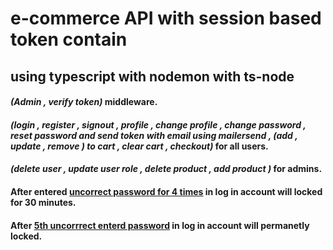 # e-commerce API with session based token contain

## using typescript with nodemon with ts-node

#### _(Admin , verify token)_ middleware.

#### _(login , register , signout , profile , change profile , change password , reset password and send token with email using mailersend , (add , update , remove ) to cart , clear cart , checkout)_ for all users.

#### _(delete user , update user role , delete product , add product )_ for admins.

#### After entered <ins>uncorrect password for 4 times</ins> in log in account will locked for 30 minutes.

#### After <ins>5th uncorrrect enterd password</ins> in log in account will permanetly locked.
